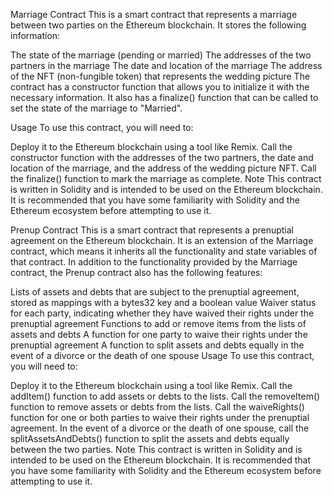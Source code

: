 Marriage Contract
This is a smart contract that represents a marriage between two parties on the Ethereum blockchain. It stores the following information:

The state of the marriage (pending or married)
The addresses of the two partners in the marriage
The date and location of the marriage
The address of the NFT (non-fungible token) that represents the wedding picture
The contract has a constructor function that allows you to initialize it with the necessary information. It also has a finalize() function that can be called to set the state of the marriage to "Married".

Usage
To use this contract, you will need to:

Deploy it to the Ethereum blockchain using a tool like Remix.
Call the constructor function with the addresses of the two partners, the date and location of the marriage, and the address of the wedding picture NFT.
Call the finalize() function to mark the marriage as complete.
Note
This contract is written in Solidity and is intended to be used on the Ethereum blockchain. It is recommended that you have some familiarity with Solidity and the Ethereum ecosystem before attempting to use it.


Prenup Contract
This is a smart contract that represents a prenuptial agreement on the Ethereum blockchain. It is an extension of the Marriage contract, which means it inherits all the functionality and state variables of that contract. In addition to the functionality provided by the Marriage contract, the Prenup contract also has the following features:

Lists of assets and debts that are subject to the prenuptial agreement, stored as mappings with a bytes32 key and a boolean value
Waiver status for each party, indicating whether they have waived their rights under the prenuptial agreement
Functions to add or remove items from the lists of assets and debts
A function for one party to waive their rights under the prenuptial agreement
A function to split assets and debts equally in the event of a divorce or the death of one spouse
Usage
To use this contract, you will need to:

Deploy it to the Ethereum blockchain using a tool like Remix.
Call the addItem() function to add assets or debts to the lists.
Call the removeItem() function to remove assets or debts from the lists.
Call the waiveRights() function for one or both parties to waive their rights under the prenuptial agreement.
In the event of a divorce or the death of one spouse, call the splitAssetsAndDebts() function to split the assets and debts equally between the two parties.
Note
This contract is written in Solidity and is intended to be used on the Ethereum blockchain. It is recommended that you have some familiarity with Solidity and the Ethereum ecosystem before attempting to use it.